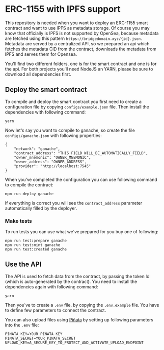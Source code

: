 # ERC-1155 with IPFS support

This repository is needed when you want to deploy an ERC-1155 smart contract and want to use IPFS as metadata storage.
Of course you may know that officially is IPFS is not supported by OpenSea, because metadata are fetched using this pattern `https://bridgedomain.xyz/{id}.json`.
Metadata are served by a centralized API, so we prepared an api which fetches the metadata CID from the contract, downloads the metadata from IPFS and serves them for Opensea.

You'll find two different folders, one is for the smart contract and one is for the api. For both projects you'll need NodeJS an YARN, please be sure to download all dependencies first.

## Deploy the smart contract

To compile and deploy the smart contract you first need to create a configuration file by copying `configs/example.json` file.
Then install the dependencies with following command:
```
yarn
```

Now let's say you want to compile to ganache, so create the file `configs/ganache.json` with following properties:
```
{
    "network": "ganache",
    "contract_address": "THIS_FIELD_WILL_BE_AUTOMATICALLY_FIELD",
    "owner_mnemonic": "OWNER_MNEMONIC",
    "owner_address": "OWNER_ADDRESS",
    "provider": "http://localhost:7545"
}
```

When you've completed the configuration you can use following command to compile the contract:

```npm run deploy ganache```

If everything is correct you will see the `contract_address` parameter automatically filled by the deployer.

### Make tests

To run tests you can use what we've prepared for you buy one of following:

```
npm run test:prepare ganache
npm run test:mint ganache
npm run test:created ganache
```

## Use the API

The API is used to fetch data from the contract, by passing the token Id (which is auto-generated by the contract).
You need to install the dependencies again with following command:
```
yarn
```

Then you've to create a `.env` file, by copying the `.env.example` file. You have to define few parameters to connect the contract.

You can also upload files using [Piñata](https://www.pinata.cloud/) by setting up following parameters into the `.env` file:
```
PINATA_KEY=YOUR_PINATA_KEY
PINATA_SECRET=YOUR_PINATA_SECRET
UPLOAD_KEY=A_SECURE_KEY_TO_PROTECT_AND_ACTIVATE_UPLOAD_ENDPOINT
```